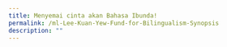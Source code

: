 ```yaml
---
title: Menyemai cinta akan Bahasa Ibunda!
permalink: /ml-Lee-Kuan-Yew-Fund-for-Bilingualism-Synopsis
description: ""
---
```


